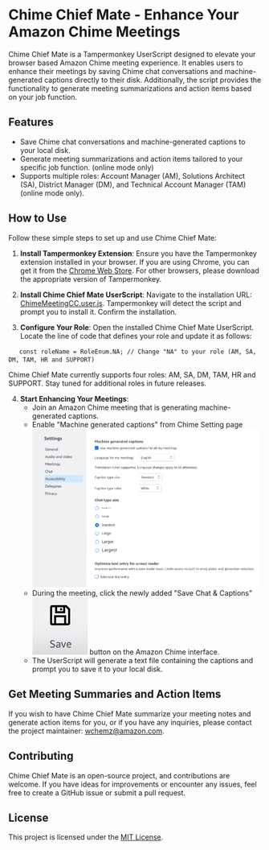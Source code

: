 # Chime Chief Mate - Enhance Your Amazon Chime Meetings

Chime Chief Mate is a Tampermonkey UserScript designed to elevate your browser based Amazon Chime meeting experience. It enables users to enhance their meetings by saving Chime chat conversations and machine-generated captions directly to their disk. Additionally, the script provides the functionality to generate meeting summarizations and action items based on your job function.

## Features

- Save Chime chat conversations and machine-generated captions to your local disk.
- Generate meeting summarizations and action items tailored to your specific job function. (online mode only)
- Supports multiple roles: Account Manager (AM), Solutions Architect (SA), District Manager (DM), and Technical Account Manager (TAM)  (online mode only).

## How to Use

Follow these simple steps to set up and use Chime Chief Mate:

1. **Install Tampermonkey Extension**:
   Ensure you have the Tampermonkey extension installed in your browser. If you are using Chrome, you can get it from the [Chrome Web Store](https://chrome.google.com/webstore/detail/tampermonkey/dhdgffkkebhmkfjojejmpbldmpobfkfo?hl=en). For other browsers, please download the appropriate version of Tampermonkey.

2. **Install Chime Chief Mate UserScript**:
   Navigate to the installation URL: [ChimeMeetingCC.user.js](https://github.com/wchemz/ChimeChiefMate/raw/main/scripts/ChimeMeetingCC.user.js). Tampermonkey will detect the script and prompt you to install it. Confirm the installation.

3. **Configure Your Role**:
   Open the installed Chime Chief Mate UserScript. Locate the line of code that defines your role and update it as follows:
```
   const roleName = RoleEnum.NA; // Change "NA" to your role (AM, SA, DM, TAM, HR and SUPPORT)
```

Chime Chief Mate currently supports four roles: AM, SA, DM, TAM, HR and SUPPORT. Stay tuned for additional roles in future releases.

4. **Start Enhancing Your Meetings**:
   - Join an Amazon Chime meeting that is generating machine-generated captions.
   - Enable "Machine generated captions" from Chime Setting page
   ![Chime Setting](img/ChimeSettings.png)
   - During the meeting, click the newly added "Save Chat & Captions" ![Save Chat & Captions](img/Save.png) button on the Amazon Chime interface.
   - The UserScript will generate a text file containing the captions and prompt you to save it to your local disk.

## Get Meeting Summaries and Action Items

If you wish to have Chime Chief Mate summarize your meeting notes and generate action items for you, or if you have any inquiries, please contact the project maintainer: [wchemz@amazon.com](mailto:wchemz@amazon.com).

## Contributing

Chime Chief Mate is an open-source project, and contributions are welcome. If you have ideas for improvements or encounter any issues, feel free to create a GitHub issue or submit a pull request.

## License
This project is licensed under the [MIT License](LICENSE).
